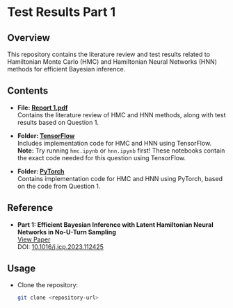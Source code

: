 # Test Results Part 1

## Overview

This repository contains the literature review and test results related to Hamiltonian Monte Carlo (HMC) and Hamiltonian Neural Networks (HNN) methods for efficient Bayesian inference.

## Contents

- **File: [Report 1.pdf](./Report%201.pdf)**  
  Contains the literature review of HMC and HNN methods, along with test results based on Question 1.

- **Folder: [TensorFlow](./Tensorflow)**  
  Includes implementation code for HMC and HNN using TensorFlow.
  **Note:** Try running `hmc.ipynb` or `hnn.ipynb` first! These notebooks contain the exact code needed for this question  using TensorFlow.

- **Folder: [PyTorch](./Pytorch)**  
  Contains implementation code for HMC and HNN using PyTorch, based on the code from Question 1.

## Reference

- **Part 1: Efficient Bayesian Inference with Latent Hamiltonian Neural Networks in No-U-Turn Sampling**  
  [View Paper](https://arxiv.org/abs/2208.06120)  
  DOI: [10.1016/j.jcp.2023.112425](https://doi.org/10.1016/j.jcp.2023.112425)

## Usage

- Clone the repository:  
  ```bash
  git clone <repository-url>
